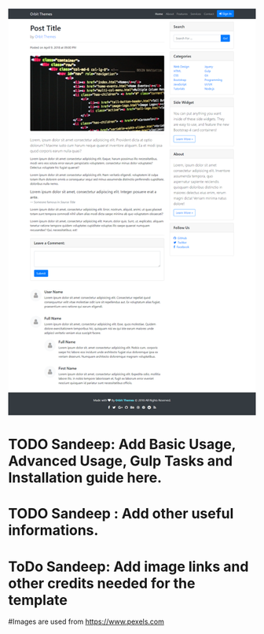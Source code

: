 ![Image of Yaktocat](https://github.com/rojitalamichhane/Bpost/blob/master/bpost-bootstrap4-screenshot.png)


# TODO Sandeep: Add Basic Usage, Advanced Usage, Gulp Tasks and Installation guide here.


# TODO Sandeep : Add other useful informations.
# ToDo Sandeep: Add image links and other credits needed for the template

#Images are used from https://www.pexels.com